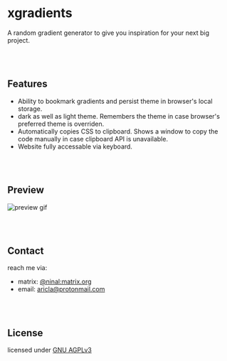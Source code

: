 # xgradients

A random gradient generator to give you inspiration for your next big project.

</br>
</br>

## Features

- Ability to bookmark gradients and persist theme in browser's local storage.
- dark as well as light theme. Remembers the theme in case browser's preferred theme is overriden.
- Automatically copies CSS to clipboard. Shows a window to copy the code manually in case clipboard API is unavailable.
- Website fully accessable via keyboard.

</br>
</br>

## Preview

![preview gif](https://0x0.st/oX1v.gif)

</br>
</br>

## Contact

reach me via:

- matrix: [@ninal:matrix.org](https://matrix.to/#/@ninal:matrix.org)
- email: [aricla@protonmail.com](mailto:aricla@protonmail.com)

<!-- ## Interesed in source code?

[here](https://github.com/zyachel/) you go :)
-->

</br>
</br>

<!-- --- -->

## License

licensed under [GNU AGPLv3](https://www.gnu.org/licenses/agpl-3.0-standalone.html)

